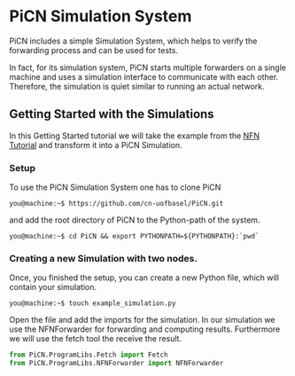 # PiCN Simulation System

PiCN includes a simple Simulation System, which helps to verify the forwarding process and can 
be used for tests. 

In fact, for its simulation system, PiCN starts multiple forwarders on a single machine and uses 
a simulation interface to communicate with each other. 
Therefore, the simulation is quiet similar to running an actual network. 

## Getting Started with the Simulations

In this Getting Started tutorial we will take the example from the [NFN Tutorial](nfn.md) and
transform it into a PiCN Simulation.

### Setup

To use the PiCN Simulation System one has to clone PiCN

```console
you@machine:~$ https://github.com/cn-uofbasel/PiCN.git
```
and add the root directory of PiCN to the Python-path of the system. 
```console
you@machine:~$ cd PiCN && export PYTHONPATH=${PYTHONPATH}:`pwd`
```

### Creating a new Simulation with two nodes.
Once, you finished the setup, you can create a new Python file, which will contain your simulation. 
```console
you@machine:~$ touch example_simulation.py 
```

Open the file and add the imports for the simulation. In our simulation we use the NFNForwarder
for forwarding and computing results. Furthermore we will use the fetch tool the receive the result.

```python
from PiCN.ProgramLibs.Fetch import Fetch
from PiCN.ProgramLibs.NFNForwarder import NFNForwarder
```